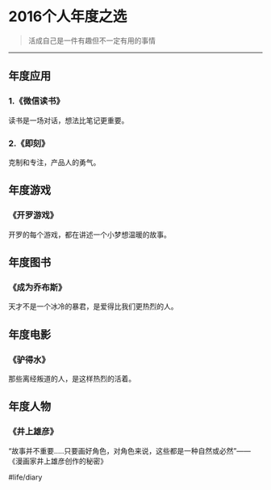 # 2016个人年度之选
> 活成自己是一件有趣但不一定有用的事情  
----

## 年度应用

### 1.《微信读书》
读书是一场对话，想法比笔记更重要。

### 2.《即刻》
克制和专注，产品人的勇气。

## 年度游戏
### 《开罗游戏》
开罗的每个游戏，都在讲述一个小梦想温暖的故事。

## 年度图书
### 《成为乔布斯》
天才不是一个冰冷的暴君，是爱得比我们更热烈的人。

## 年度电影
### 《驴得水》
那些离经叛道的人，是这样热烈的活着。

## 年度人物
### 《井上雄彦》
“故事并不重要.....只要画好角色，对角色来说，这些都是一种自然或必然”——《漫画家井上雄彦创作的秘密》

#life/diary